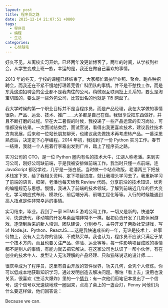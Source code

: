 ```yaml
---
layout: post
title: 程序员之路
date: 2015-12-14 21:07:51 +0800
tags:
  - 程序员
  - 编程
  - 生活
categories:
  - 心情随笔
---
```


好久不见。从离校实习开始，已经两年没更新博客了。两年的时间，从学校到社会，从学生变成上班一族，幸运的是，我还在做自己喜欢的事情。

<!--more-->

2013 年的冬天，学校的课程已经结束了。大家都忙着拍毕业照、聚会、跑各种招聘会，而我还在不紧不慢地打理着莞香广科团队的事情。并不是不愁找工作，而是东莞这边招聘会的企业都不是我向往的公司。稍微跟互联网扯上关系的，要么是淘宝切图的，要么是一些外包公司，比较出名的也就是 115 网盘了。

我大学时候的第一个职业目标并不是当程序员，而是产品经理，我在大学做的事情很杂，产品、运营、技术、推广……大多都是自己在做。我很享受把东西做好，并且不断打磨的过程。早在大二暑假的时候，我投递了一些产品运营的实习岗位，可惜都没有结果。一次面试结束后，面试官说，看得出我更喜欢技术，建议我往技术方向发展，后来和一位站长朋友聊天，也建议我先做技术再考虑转产品。一番深思熟虑后，决定定下心学编程。2014 年初，我找到了一份 Python 实习工作。春节一结束，我就一个人拖着行李箱出发到广州，踏上了程序员之路。

实习公司的 CTO，是一位 Python 圈内有名的技术大牛，江湖人称老潘。来到实习公司，刚好公司缺前端，于是我被安排做前端工作。我当时只懂一点前端，连 JavaScript 都没学过，几乎是一张白纸。当时做一个站点改版，老潘两三下把技术栈定下来，给了我相关资料、定下项目进度，就让我埋头学习去了。我重新学习了前端的语言、框架，老潘也每天给我 Review 代码，分享前沿的技术知识、优秀的编程规范与思想。慢慢，我进入了前端的技术领域，了解到前端近几年的巨大变化，学习响应式布局、模块化、前后端分离、前端工程化等等。入行的时候能遇到高人指点是件非常幸运的事情。

实习结束，毕业。我到了一家 HTML5 游戏公司工作，一切又是新的。快速学习、快速迭代，移动端的开发与桌面端非常不一样。起初负责开发了几款休闲游戏，逐渐到后来的新人培训、团队建设、分别参与、主导开发了两款社交游戏，写过 Node.js、Python、ReactJS……这是我快速成长的一年，无论是技术上、处事待物上，没有人会为你的错误、不成熟买单。我也认为，程序员不应该只满足于某一个技术方向，而且也要关注产品、体验、运营等等，每一件影响项目成败的事情都不是别人的事情，有能力就去把它解决。在这家公司也认识了一帮小伙伴，有在创业的技术牛人、发型让人无法理解的产品经理、只和猫咪说话的设计师……

很庆幸成为了程序员，这里有自由开放的软件世界，功夫几何，全凭个人修炼。你可以低成本地获取知识学习，通过发明创造去解决问题。哪怕「看上去」没用也没关系，很喜欢《生活大爆炸》里的一个[情节](https://www.youtube.com/watch?v=BVd-rYIqSy8)：有一次他们用笔记本发出了一个信号，这个信号以光速绕地球一圈回来，点亮了桌上的一盏台灯，Penny 问他们为什么要这样做，他们回答说：

Because we can.
